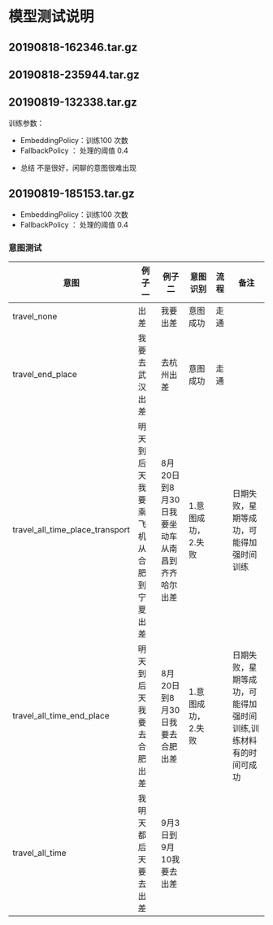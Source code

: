 # 模型测试说明

## 20190818-162346.tar.gz
## 20190818-235944.tar.gz 
## 20190819-132338.tar.gz
训练参数：
- EmbeddingPolicy：训练100 次数
- FallbackPolicy ： 处理的阈值 0.4 
* 总结 不是很好，闲聊的意图很难出现

## 20190819-185153.tar.gz
- EmbeddingPolicy：训练100 次数
- FallbackPolicy ： 处理的阈值 0.4 
### 意图测试
| 意图  | 例子一 | 例子二 | 意图识别 | 流程 | 备注 |
|  ----  | ----  | ----  | ----  | ----  | ---- |
| travel_none|  出差 | 我要出差  |  意图成功| 走通 |
|travel_end_place| 我要去武汉出差 | 去杭州出差 | 意图成功|  走通||  
|travel_all_time_place_transport|明天到后天我要乘飞机从合肥到宁夏出差|8月20日到8月30日我要坐动车从南昌到齐齐哈尔出差|1.意图成功，2.失败||日期失败，星期等成功，可能得加强时间训练|
|travel_all_time_end_place|明天到后天我要去合肥出差|8月20日到8月30日我要去合肥出差|1.意图成功，2.失败||日期失败，星期等成功，可能得加强时间训练,训练材料有的时间可成功|
|travel_all_time| 我明天都后天要去出差|9月3日到9月10我要去出差|